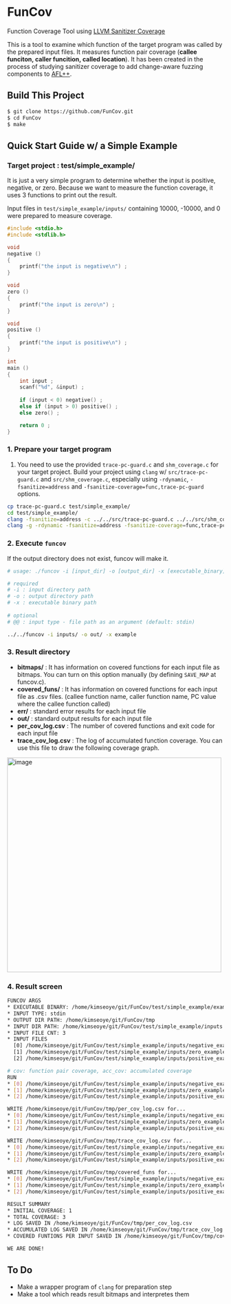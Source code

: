# FunCov
Function Coverage Tool using [LLVM Sanitizer Coverage](https://clang.llvm.org/docs/SanitizerCoverage.html)

This is a tool to examine which function of the target program was called by the prepared input files. It measures function pair coverage (**callee funciton, caller funcition, called location**). It has been created in the process of studying sanitizer coverage to add change-aware fuzzing components to [AFL++](https://github.com/AFLplusplus/AFLplusplus).


## Build This Project
```bash
$ git clone https://github.com/FunCov.git
$ cd FunCov
$ make
```

## Quick Start Guide w/ a Simple Example

### Target project : test/simple_example/

It is just a very simple program to determine whether the input is positive, negative, or zero. Because we want to measure the function coverage, it uses 3 functions to print out the result.

Input files in `test/simple_example/inputs/` containing 10000, -10000, and 0 were prepared to measure coverage.


```c
#include <stdio.h>
#include <stdlib.h>

void
negative ()
{
	printf("the input is negative\n") ;
}

void
zero ()
{
	printf("the input is zero\n") ;
}

void
positive ()
{
	printf("the input is positive\n") ;
}

int
main ()
{
	int input ;
	scanf("%d", &input) ;
	
	if (input < 0) negative() ;
	else if (input > 0) positive() ;
	else zero() ;

	return 0 ;
}

```

### 1. Prepare your target program

1. You need to use the provided `trace-pc-guard.c` and `shm_coverage.c` for your target project. Build your project using `clang` w/ `src/trace-pc-guard.c` and `src/shm_coverage.c`, especially using `-rdynamic`, `-fsanitize=address` and `-fsanitize-coverage=func,trace-pc-guard` options.

```bash
cp trace-pc-guard.c test/simple_example/
cd test/simple_example/
clang -fsanitize=address -c ../../src/trace-pc-guard.c ../../src/shm_coverage.c
clang -g -rdynamic -fsanitize=address -fsanitize-coverage=func,trace-pc-guard -o example example.c trace-pc-guard.o shm_coverage.o
```

### 2. Execute `funcov`

If the output directory does not exist, funcov will make it.

```bash
# usage: ./funcov -i [input_dir] -o [output_dir] -x [executable_binary] ... 

# required
# -i : input directory path
# -o : output directory path
# -x : executable binary path
    
# optional
# @@ : input type - file path as an argument (default: stdin)

../../funcov -i inputs/ -o out/ -x example

```

### 3. Result directory

* **bitmaps/** : It has information on covered functions for each input file as bitmaps. You can turn on this option manually (by defining `SAVE_MAP` at funcov.c).
* **covered_funs/** : It has information on covered functions for each input file as .csv files. (callee function name, caller function name, PC value where the callee function called)
* **err/** : standard error results for each input file
* **out/** : standard output results for each input file
* **per_cov_log.csv** : The number of covered functions and exit code for each input file
* **trace_cov_log.csv** : The log of accumulated function coverage. You can use this file to draw the following coverage graph.
<img width="498" alt="image" src="https://user-images.githubusercontent.com/47961698/150488384-3e753db3-8684-454d-b7c8-6b750b3cb4e2.png">


### 4. Result screen

```bash
FUNCOV ARGS
* EXECUTABLE BINARY: /home/kimseoye/git/FunCov/test/simple_example/example
* INPUT TYPE: stdin
* OUTPUT DIR PATH: /home/kimseoye/git/FunCov/tmp
* INPUT DIR PATH: /home/kimseoye/git/FunCov/test/simple_example/inputs
* INPUT FILE CNT: 3
* INPUT FILES
  [0] /home/kimseoye/git/FunCov/test/simple_example/inputs/negative_example
  [1] /home/kimseoye/git/FunCov/test/simple_example/inputs/zero_example
  [2] /home/kimseoye/git/FunCov/test/simple_example/inputs/positive_example

# cov: function pair coverage, acc_cov: accumulated coverage
RUN
* [0] /home/kimseoye/git/FunCov/test/simple_example/inputs/negative_example: cov=1, acc_cov=1
* [1] /home/kimseoye/git/FunCov/test/simple_example/inputs/zero_example: cov=1, acc_cov=2
* [2] /home/kimseoye/git/FunCov/test/simple_example/inputs/positive_example: cov=1, acc_cov=3

WRITE /home/kimseoye/git/FunCov/tmp/per_cov_log.csv for...
* [0] /home/kimseoye/git/FunCov/test/simple_example/inputs/negative_example
* [1] /home/kimseoye/git/FunCov/test/simple_example/inputs/zero_example
* [2] /home/kimseoye/git/FunCov/test/simple_example/inputs/positive_example

WRITE /home/kimseoye/git/FunCov/tmp/trace_cov_log.csv for...
* [0] /home/kimseoye/git/FunCov/test/simple_example/inputs/negative_example
* [1] /home/kimseoye/git/FunCov/test/simple_example/inputs/zero_example
* [2] /home/kimseoye/git/FunCov/test/simple_example/inputs/positive_example

WRITE /home/kimseoye/git/FunCov/tmp/covered_funs for...
* [0] /home/kimseoye/git/FunCov/test/simple_example/inputs/negative_example
* [1] /home/kimseoye/git/FunCov/test/simple_example/inputs/zero_example
* [2] /home/kimseoye/git/FunCov/test/simple_example/inputs/positive_example

RESULT SUMMARY
* INITIAL COVERAGE: 1
* TOTAL COVERAGE: 3
* LOG SAVED IN /home/kimseoye/git/FunCov/tmp/per_cov_log.csv
* ACCUMULATED LOG SAVED IN /home/kimseoye/git/FunCov/tmp/trace_cov_log.csv
* COVERED FUNTIONS PER INPUT SAVED IN /home/kimseoye/git/FunCov/tmp/covered_funs

WE ARE DONE!
```


## To Do

* Make a wrapper program of `clang` for preparation step
* Make a tool which reads result bitmaps and interpretes them